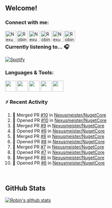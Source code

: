 
<!-- Allgemeine Notizen
	Die Icons sind unter diesen beiden Links zu finden:
	GitHub Repo: https://github.com/simple-icons/simple-icons
		> raw.githubusercontent ist erreichbar über Kontextmenü auf Bild und "Bild in neuem Tab öffnen"
	Simple Icons: https://cdn.jsdelivr.net/npm/simple-icons@3/icons/
 -->


## Welcome!

### Connect with me:
[<img align="left" alt="Nexusmeister | Twitter" width="35px" src="https://cdn.jsdelivr.net/npm/simple-icons@v3/icons/twitter.svg" />][twitter]
[<img align="left" alt="Robin Kaltenbach | Xing" width="35px" src="https://cdn.jsdelivr.net/npm/simple-icons@3.13.0/icons/xing.svg" />][xing]
[<img align="left" alt="Nexusmeister | Twitch" width="35px" src="https://simpleicons.org/icons/twitch.svg" />][twitch]
[<img align="left" alt="Robin Kaltenbach | Stack Overflow" width="35px" src="https://cdn.jsdelivr.net/npm/simple-icons@3.13.0/icons/stackoverflow.svg" />][stackOverflow]
[<img align="left" alt="Nexusmeister | Steam" width="35px" src="https://cdn.jsdelivr.net/npm/simple-icons@3.13.0/icons/steam.svg" />][steam]
[<img align="left" alt="Robin Kaltenbach | LinkedIn" width="35px" src="https://cdn.jsdelivr.net/npm/simple-icons@3.13.0/icons/linkedin.svg" />][linkedIn]


<br />

### Currently listening to... 🎧

[![Spotify](https://spotify-now-playing.nexusmeister.vercel.app/api/spotify)](https://open.spotify.com/user/xkaltix?si=h_gYbj2sTlamJW9soY9fnQ)

### Languages & Tools:

<img width="35px" align="left" src="https://raw.githubusercontent.com/simple-icons/simple-icons/develop/icons/dotnet.svg" />
<img width="35px" align="left" src="https://raw.githubusercontent.com/simple-icons/simple-icons/develop/icons/csharp.svg" />
<img width="35px" align="left" src="https://raw.githubusercontent.com/simple-icons/simple-icons/develop/icons/visualstudio.svg" />
<img width="35px" align="left" src="https://raw.githubusercontent.com/simple-icons/simple-icons/develop/icons/microsoftsqlserver.svg" />
<img width="35px" align="left" src="https://raw.githubusercontent.com/simple-icons/simple-icons/develop/icons/xamarin.svg" />

<br/>
<br/>

### :zap: Recent Activity
<!--START_SECTION:activity-->
1. 🎉 Merged PR [#10](https://github.com/Nexusmeister/NugetCore/pull/10) in [Nexusmeister/NugetCore](https://github.com/Nexusmeister/NugetCore)
2. 💪 Opened PR [#10](https://github.com/Nexusmeister/NugetCore/pull/10) in [Nexusmeister/NugetCore](https://github.com/Nexusmeister/NugetCore)
3. 🎉 Merged PR [#9](https://github.com/Nexusmeister/NugetCore/pull/9) in [Nexusmeister/NugetCore](https://github.com/Nexusmeister/NugetCore)
4. 💪 Opened PR [#9](https://github.com/Nexusmeister/NugetCore/pull/9) in [Nexusmeister/NugetCore](https://github.com/Nexusmeister/NugetCore)
5. 🎉 Merged PR [#8](https://github.com/Nexusmeister/NugetCore/pull/8) in [Nexusmeister/NugetCore](https://github.com/Nexusmeister/NugetCore)
6. 💪 Opened PR [#8](https://github.com/Nexusmeister/NugetCore/pull/8) in [Nexusmeister/NugetCore](https://github.com/Nexusmeister/NugetCore)
7. 🎉 Merged PR [#7](https://github.com/Nexusmeister/NugetCore/pull/7) in [Nexusmeister/NugetCore](https://github.com/Nexusmeister/NugetCore)
8. 💪 Opened PR [#7](https://github.com/Nexusmeister/NugetCore/pull/7) in [Nexusmeister/NugetCore](https://github.com/Nexusmeister/NugetCore)
9. 🎉 Merged PR [#6](https://github.com/Nexusmeister/NugetCore/pull/6) in [Nexusmeister/NugetCore](https://github.com/Nexusmeister/NugetCore)
10. 💪 Opened PR [#6](https://github.com/Nexusmeister/NugetCore/pull/6) in [Nexusmeister/NugetCore](https://github.com/Nexusmeister/NugetCore)
<!--END_SECTION:activity-->
 
 <br/>

## GitHub Stats
[![Robin's github stats](https://github-readme-stats.vercel.app/api?username=nexusmeister&count_private=true&show_icons=true&theme=dark)](https://github.com/anuraghazra/github-readme-stats)

[twitter]: https://twitter.com/nexxusmeister
[xing]: https://www.xing.com/profile/Robin_Kaltenbach3
[twitch]: https://www.twitch.tv/nexusmeister
[stackOverflow]: https://stackoverflow.com/users/10840553/robin-kaltenbach
[steam]: https://steamcommunity.com/id/nexusmeister
[linkedIn]: https://www.linkedin.com/in/robin-kaltenbach-607445227/